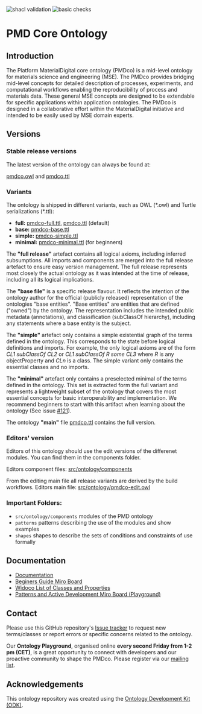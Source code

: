 ![shacl validation](https://github.com/materialdigital/core-ontology/actions/workflows/shacl.yaml/badge.svg)
![basic checks](https://github.com/materialdigital/core-ontology/actions/workflows/quality-checks.yaml/badge.svg)


# PMD Core Ontology

## Introduction

The Platform MaterialDigital core ontology (PMDco) is a mid-level ontology for materials science and engineering (MSE). The PMDco provides bridging mid-level concepts for detailed description of processes, experiments, and computational workflows enabling the reproducibility of process and materials data. These general MSE concepts are designed to be extendable for specific applications within application ontologies. The PMDco is designed in a collaborative effort within the MaterialDigital initiative and intended to be easily used by MSE domain experts.


## Versions
### Stable release versions

The latest version of the ontology can always be found at:


[pmdco.owl](https://raw.githubusercontent.com/materialdigital/core-ontology/refs/heads/main/pmdco.owl) and [pmdco.ttl](https://raw.githubusercontent.com/materialdigital/core-ontology/refs/heads/main/pmdco.ttl)


### Variants

The ontology is shipped in different variants, each as OWL (\*.owl) and Turtle serializations (\*.ttl):

* **full:** [pmdco-full.ttl](https://raw.githubusercontent.com/materialdigital/core-ontology/refs/heads/main/pmdco-full.ttl), [pmdco.ttl](https://raw.githubusercontent.com/materialdigital/core-ontology/refs/heads/main/pmdco.ttl) (default)
* **base:** [pmdco-base.ttl](https://raw.githubusercontent.com/materialdigital/core-ontology/refs/heads/main/pmdco-base.ttl)
* **simple:** [pmdco-simple.ttl](https://raw.githubusercontent.com/materialdigital/core-ontology/refs/heads/main/pmdco-simple.ttl)
* **minimal:** [pmdco-minimal.ttl](https://raw.githubusercontent.com/materialdigital/core-ontology/refs/heads/main/pmdco-minimal.ttl) (for beginners)

The **"full release"** artefact contains all logical axioms, including inferred subsumptions. All imports and components are merged into the full release artefact to ensure easy version management. The full release represents most closely the actual ontology as it was intended at the time of release, including all its logical implications. 

The **"base file"** is a specific release flavour. It reflects the intention of the ontology author for the official (publicly released) representation of the ontologies "base entities". "Base entities" are entities that are defined ("owned") by the ontology. The representation includes the intended public metadata (annotations), and classification (subClassOf hierarchy), including any statements where a base entity is the subject.

The **"simple"** artefact only contains a simple existential graph of the terms defined in the ontology. This corresponds to the state before logical definitions and imports. For example, the only logical axioms are of the form *CL1 subClassOf CL2* or *CL1 subClassOf R some CL3* where *R* is any objectProperty and *CLn* is a class. The simple variant only contains the essential classes and no imports.

The **"minimal"** artefact only contains a preselected minimal of the terms defined in the ontology. This set is extracted form the full variant and represents a lightweight subset of the ontology that covers the most essential concepts for basic interoperability and implementation. We recommend beginners to start with this artifact when learning about the ontology (See issue [#121](https://github.com/materialdigital/core-ontology/issues/121)).


The ontology **"main"** file [pmdco.ttl](https://raw.githubusercontent.com/materialdigital/core-ontology/refs/heads/main/pmdco.ttl) contains the full version.


### Editors' version

Editors of this ontology should use the edit versions of the differenet modules. You can find them in the components folder.

Editors component files: [src/ontology/components](https://github.com/materialdigital/core-ontology/blob/main/src/ontology/components)

From the editing main file all release variants are derived by the build workflows.
Editors main file: [src/ontology/pmdco-edit.owl](https://github.com/materialdigital/core-ontology/blob/main/src/ontology/pmdco-edit.owl)

### Important Folders: 

 - ```src/ontology/components```    modules of the PMD ontology
 - ```patterns```    patterns describing the use of the modules and show examples
 - ```shapes```    shapes to describe the sets of conditions and constraints of use formally

## Documentation

- [Documentation](https://materialdigital.github.io/core-ontology/docs)
- [Beginers Guide Miro Board ](https://miro.com/app/board/uXjVLY9FwGU=/)
- [Widoco List of Classes and Properties](https://materialdigital.github.io/core-ontology/)
- [Patterns and Active Development Miro Board (Playground)](https://miro.com/app/board/uXjVNOTPrFo=/)

 
## Contact

Please use this GitHub repository's [Issue tracker](https://github.com/materialdigital/core-ontology/issues) to request new terms/classes or report errors or specific concerns related to the ontology.

Our **Ontology Playground**, organised online **every second Friday from 1-2 pm (CET)**, is a great opportunity to connect with developers and our proactive community to shape the PMDco. Please register via our [mailing list](https://www.lists.kit.edu/sympa/subscribe/ontology-playground?previous_action=info).

## Acknowledgements

This ontology repository was created using the [Ontology Development Kit (ODK)](https://github.com/INCATools/ontology-development-kit).
